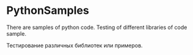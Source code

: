 # PythonSamples
There are samples of python code.
Testing of different libraries of code sample.

Тестирование различных библиотек или примеров.
